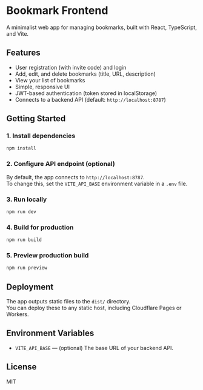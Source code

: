 # Bookmark Frontend

A minimalist web app for managing bookmarks, built with React, TypeScript, and Vite.

## Features

- User registration (with invite code) and login
- Add, edit, and delete bookmarks (title, URL, description)
- View your list of bookmarks
- Simple, responsive UI
- JWT-based authentication (token stored in localStorage)
- Connects to a backend API (default: `http://localhost:8787`)

## Getting Started

### 1. Install dependencies

```sh
npm install
```

### 2. Configure API endpoint (optional)

By default, the app connects to `http://localhost:8787`.  
To change this, set the `VITE_API_BASE` environment variable in a `.env` file.

### 3. Run locally

```sh
npm run dev
```

### 4. Build for production

```sh
npm run build
```

### 5. Preview production build

```sh
npm run preview
```

## Deployment

The app outputs static files to the `dist/` directory.  
You can deploy these to any static host, including Cloudflare Pages or Workers.

## Environment Variables

- `VITE_API_BASE` — (optional) The base URL of your backend API.

## License

MIT